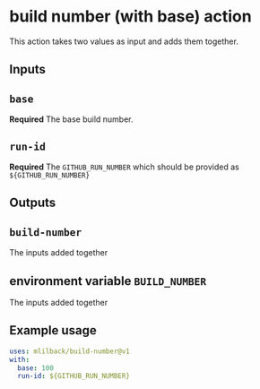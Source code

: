 # build number (with base) action

This action takes two values as input and adds them together.

## Inputs

## `base`

**Required** The base build number. 

## `run-id`

**Required** The `GITHUB_RUN_NUMBER` which should be provided 
as `${GITHUB_RUN_NUMBER}`

## Outputs

## `build-number`

The inputs added together

## environment variable `BUILD_NUMBER`

The inputs added together

## Example usage

```yml
uses: mlilback/build-number@v1
with:
  base: 100
  run-id: ${GITHUB_RUN_NUMBER}
```
